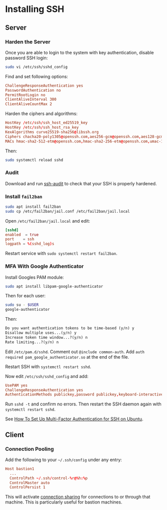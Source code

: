 # Installing SSH

## Server

### Harden the Server

Once you are able to login to the system with key authentication, disable password SSH login:

```sh
sudo vi /etc/ssh/sshd_config
```

Find and set following options:

```conf
ChallengeResponseAuthentication yes
PasswordAuthentication no
PermitRootLogin no
ClientAliveInterval 300
ClientAliveCountMax 2
```

Harden the ciphers and algorithms:

```conf
HostKey /etc/ssh/ssh_host_ed25519_key
HostKey /etc/ssh/ssh_host_rsa_key
KexAlgorithms curve25519-sha256@libssh.org
Ciphers chacha20-poly1305@openssh.com,aes256-gcm@openssh.com,aes128-gcm@openssh.com,aes256-ctr,aes192-ctr,aes128-ctr
MACs hmac-sha2-512-etm@openssh.com,hmac-sha2-256-etm@openssh.com,umac-128-etm@openssh.com
```

Then:

```sh
sudo systemctl reload sshd
```

### Audit

Download and run [ssh-audit](https://github.com/arthepsy/ssh-audit) to check that your SSH is properly hardened.

### Install `fail2ban`

```sh
sudo apt install fail2ban
sudo cp /etc/fail2ban/jail.conf /etc/fail2ban/jail.local
```

Open `/etc/fail2ban/jail.local` and edit:

```conf
[sshd]
enabled  = true
port    = ssh
logpath = %(sshd_log)s
```

Restart service with `sudo systemctl restart fail2ban`.

### MFA With Google Authenticator

Install Googles PAM module:

```sh
sudo apt install libpam-google-authenticator
```

Then for each user:

```bash
sudo su - $USER
google-authenticator
```

Then:

```txt
Do you want authentication tokens to be time-based (y/n) y
Disallow multiple uses...(y/n) y
Increase token time window...?(y/n) n
Rate limiting...?(y/n) n
```

Edit `/etc/pam.d/sshd`.  Comment out `@include common-auth`.  Add `auth required pam_google_authenticator.so` at the end of the file.

Restart SSH with `systemctl restart sshd`.

Now edit `/etc/ssh/sshd_config` and add:

```conf
UsePAM yes
ChallengeResponseAuthentication yes
AuthenticationMethods publickey,password publickey,keyboard-interactive
```

Run `sshd -t` and confirm no errors. Then restart the SSH daemon again with `systemctl restart sshd`.

See [How To Set Up Multi-Factor Authentication for SSH on Ubuntu](https://www.digitalocean.com/community/tutorials/how-to-set-up-multi-factor-authentication-for-ssh-on-ubuntu-16-04).

## Client

### Connection Pooling

Add the following to your `~/.ssh/config` under any entry:

```conf
Host bastion1
  ...
  ControlPath ~/.ssh/control-%r@%h:%p
  ControlMaster auto
  ControlPersist 1
```

This will activate [connection sharing](https://tanguy.ortolo.eu/blog/article42/ssh-connection-sharing) for connections to or through that machine. This is particularly useful for bastion machines.
